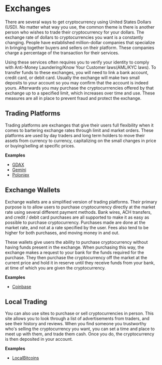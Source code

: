 # Exchanges
There are several ways to get cryptocurrency using United States Dollars (USD). No matter what way you use, the common theme is there is another person who wishes to trade their cryptocurrency for your dollars. The exchange rate of dollars to cryptocurrencies you want is a constantly changing. People have established million-dollar companies that specialize in bringing together buyers and sellers on their platform. These companies charge a percentage of the transaction for their services.

Using these services often requires you to verify your identity to comply with Anti-Money Laundering/Know Your Customer laws(AML/KYC laws). To transfer funds to these exchanges, you will need to link a bank account, credit card, or debit card. Usually the exchange will make two small deposits to your account so you may confirm that the account is indeed yours. Afterwards you may purchase the cryptocurrrencies offered by that exchange up to a specified limit, which increases over time and use. These measures are all in place to prevent fraud and protect the exchange.

## Trading Platforms
Trading platforms are exchanges that give their users full flexibility when it comes to bartering exchange rates through limit and market orders. These platforms are used by day traders and long term holders to move their assets from currency to currency, capitalizing on the small changes in price or buying/selling at specific prices.

**Examples**
- [GDAX](https://gdax.com)
- [Gemini](https://gemini.com)
- [Poloniex](https://poloniex.com)

## Exchange Wallets
Exchange wallets are a simplified version of trading platforms. Their primary purpose is to allow users to purchase cryptocurrency directly at the market rate using several different payment methods. Bank wires, ACH transfers, and credit / debit card purchases are all supported to make it as easy as possible to purchase cryptocurrency. Purchases made are done at the market rate, and not at a rate specified by the user. Fees also tend to be higher for both purchases, and moving money in and out.

These wallets give users the ability to purchase cryptocurrency without having funds present in the exchange. When purchasing this way, the exchange makes a request to your bank for the funds required for the purchase. They then purchase the cryptocurrency off the market at the current price and hold it in reserve until they receive funds from your bank, at time of which you are given the cryptocurrency.

**Examples**
- [Coinbase](https://coinbase.com)

## Local Trading
You can also use sites to purchase or sell cryptocurrencies in person. This site allows you to look through a list of advertisements from traders, and see their history and reviews. When you find someone you trustworthy who's selling the cryptocurrency you want, you can set a time and place to meet up with them, and trade them cash. Once you do, the cryptocurrency is then deposited in your account.

**Examples**
- [LocalBitcoins](https://localbitcoins.com)

